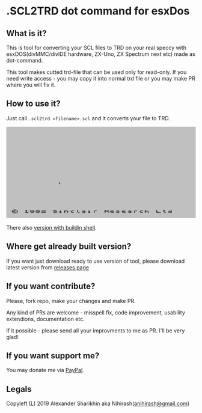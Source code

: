 # .SCL2TRD dot command for esxDos

## What is it?

This is tool for converting your SCL files to TRD on your real speccy with esxDOS(divMMC/divIDE hardware, ZX-Uno, ZX Spectrum next etc) made as dot-command.

This tool makes cutted trd-file that can be used only for read-only. If you need write access - you may copy it into normal trd file or you may make PR where you will fix it.

## How to use it?

Just call `.scl2trd <filename>.scl` and it converts your file to TRD.

![Demo](doc/usage.gif)

There also [version with buildin shell](https://github.com/nihirash/esxdos-scl2trd).

## Where get already built version?

If you want just download ready to use version of tool, please download latest version from [releases page](https://github.com/nihirash/esxdos-scl2trd-dot/releases)

## If you want contribute?

Please, fork repo, make your changes and make PR.

Any kind of PRs are welcome - misspell fix, code improvement, usability extendions, documentation etc.

If it possible - please send all your improvments to me as PR. I'll be very glad!

## If you want support me?

You may donate me via [PayPal](https://www.paypal.me/pinport).  

## Legals

Copyleft (L) 2019 Alexander Sharikhin aka Nihirash(anihirash@gmail.com)